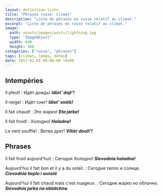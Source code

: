 ```yaml
---
layout: definition-lists
title: "Phrases russe: Climat"
description: "Liste de phrases en russe relatif au climat."
excerpt: "Liste de phrases en russe relatif au climat."
image:
  path: assets/images/posts/lightning.jpg
  type: "ImageObject"
  width: 640
  height: 360
categories: ["russe", "phrases"]
tags: [climat, temps, météo]
date: 2017-01-01 00:00:00 +0100
---
```


## Intempéries

Il pleut!
: Идёт дождь!
*__Idiot' dojt'!__*

Il neige!
: Идёт снег!
*__Idiot' snièk!__*

Il fait chaud!
: Это жарко!
*__Eta jarka!__*

Il fait froid!
: Холодно!
*__Holadna!__*

Le vent souffle!
: Ветер дует!
*__Vitièr douït'!__*


## Phrases

Il fait froid aujourd'hui!
: Сегодня Холодно!
*__Sievodnia holadna!__*

Aujourd'hui il fait bon et il y a du soleil.
: Сегодня тепло и солнце.
*__Cievodnia tieplo i sonstè__*

Aujourd'hui il fait chaud mais c'est nuageux.
: Сегодня жарко но облачно.
*__Sievodnia jarka na oblatchna.__*
